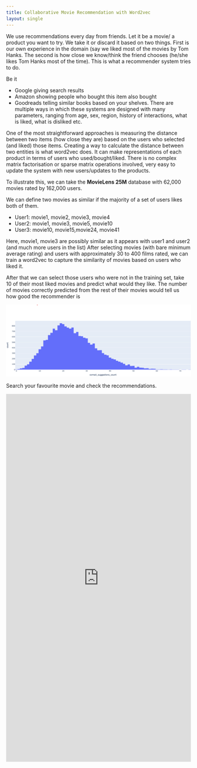 ```yaml
---
title: Collaborative Movie Recommendation with Word2vec
layout: single
---
```


We use recommendations every day from friends. Let it be a movie/ a product you want to try. We take it or discard it based on two things. First is our own experience in the domain (say we liked most of the movies by Tom Hanks. The second is how close we know/think the friend chooses (he/she likes Tom Hanks most of the time).  This is what a recommender system tries to do.  

Be it 
* Google giving search results
* Amazon showing people who bought this item also bought
* Goodreads telling similar books based on your shelves. 
There are multiple ways in which these systems are designed with many parameters, ranging from age, sex, region, history of interactions, what is liked, what is disliked etc. 

One of the most straightforward approaches is measuring the distance between two items (how close they are) based on the users who selected (and liked) those items.  Creating a way to calculate the distance between two entities is what word2vec does. It can make representations of each product in terms of users who used/bought/liked.  There is no complex matrix factorisation or sparse matrix operations involved, very easy to update the system with new users/updates to the products.

To illustrate this, we can take the **MovieLens 25M** database with 62,000 movies rated by 162,000 users.

We can define two movies as similar if the majority of a set of users likes both of them. 

* User1: movie1, movie2, movie3, movie4 
* User2: movie1, movie3, movie5, movie10 
* User3: movie10, movie15,movie24, movie41

Here, movie1, movie3 are possibly similar as it appears with user1 and user2 (and much more users in the list) 
After selecting movies (with bare minimum average rating) and users with approximately 30 to 400 films rated, we can train a word2vec to capture the similarity of movies based on users who liked it.  

After that we can select those users who were not in the training set, take 10 of their most liked movies and predict what would they like.  The number of movies correctly predicted from the rest of their movies would tell us how good the recommender is

![Movie Recommendation Distribution](/assets/images/movie_recommender_distribution_plot.png)


Search your favourite movie and check the recommendations.

<iframe src="https://pythonapps.dossiers.page:9443/" title="Movie Recommender" width='100%' height='1000' frameBorder="0"  allowtransparency="true"></iframe>
